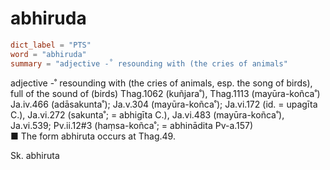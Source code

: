 # abhiruda

``` toml
dict_label = "PTS"
word = "abhiruda"
summary = "adjective -˚ resounding with (the cries of animals"
```

adjective \-˚ resounding with (the cries of animals, esp. the song of birds), full of the sound of (birds) Thag.1062 (kuñjara˚), Thag.1113 (mayūra\-koñca˚) Ja.iv.466 (adāsakunta˚); Ja.v.304 (mayūra\-koñca˚); Ja.vi.172 (id. = upagīta C.), Ja.vi.272 (sakunta˚; = abhigīta C.), Ja.vi.483 (mayūra\-koñca˚), Ja.vi.539; Pv.ii.12#3 (haṃsa\-koñca˚; = abhinādita Pv\-a.157)  
■ The form abhiruta occurs at Thag.49.

Sk. abhiruta

